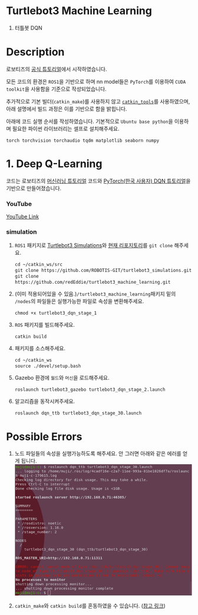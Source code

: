 # Turtlebot3 Machine Learning

1. 터틀봇 DQN


# Description

로보티즈의 [공식 튜토리얼](https://emanual.robotis.com/docs/en/platform/turtlebot3/machine_learning/#machine-learning)에서 시작하였습니다.

모든 코드의 환경은 `ROS1`을 기반으로 하며 nn model들은 `PyTorch`를 이용하여 `CUDA toolkit`을 사용함을 기준으로 작성되었습니다.

추가적으로 기본 빌더(`catkin_make`)를 사용하지 않고  [`catkin_tools`](https://catkin-tools.readthedocs.io/en/latest/verbs/catkin_build.html)를 사용하였으며, 아래 설명에서 빌드 과정은 이를 기반으로 함을 밝힙니다.

아래에 코드 실행 순서를 작성하였습니다. 기본적으로 `Ubuntu base python`을 이용하며 필요한 파이썬 라이브러리는 셀프로 설치해주세요.
   ```
   torch torchvision torchaudio tqdm matplotlib seaborn numpy 
   ```

# 1. Deep Q-Learning
코드는 로보티즈의 [머신러닝 튜토리얼](https://emanual.robotis.com/docs/en/platform/turtlebot3/machine_learning/#machine-learning) 코드와 [PyTorch(한국 사용자) DQN 튜토리얼](https://tutorials.pytorch.kr/intermediate/reinforcement_q_learning.html)을 기반으로 만들어졌습니다.


### YouTube

[YouTube Link](https://youtu.be/DUBrjx43RE8?si=EaVsYQ6waJKiJW0l)


### simulation

1. `ROS1` 패키지로 [Turtlebot3 Simulations](https://github.com/ROBOTIS-GIT/turtlebot3_simulations.git)와 [현재 리포지토리](https://github.com/redEddie/turtlebot3_machine_learning.git)를 `git clone` 해주세요.
   ```
   cd ~/catkin_ws/src
   git clone https://github.com/ROBOTIS-GIT/turtlebot3_simulations.git
   git clone https://github.com/redEddie/turtlebot3_machine_learning.git
   ```

1. (이미 적용되어있을 수 있음.)`/turtlebot3_machine_learning`패키지 밑의 `/nodes`의 파일들은 실행가능한 파일로 속성을 변환해주세요.

   ```
   chmod +x turtlebot3_dqn_stage_1
   ```

1. `ROS` 패키지를 빌드해주세요.

   ```
   catkin build
   ```

1. 패키지를 소스해주세요.

   ```
   cd ~/catkin_ws
   source ./devel/setup.bash
   ```

1. Gazebo 환경에 `월드`와 `머신`을 로드해주세요.

   ```
   roslaunch turtlebot3_gazebo turtlebot3_dqn_stage_2.launch
   ```

1. 알고리즘을 동작시켜주세요.
   ```
   roslaunch dqn_ttb turtlebot3_dqn_stage_30.launch
   ```




# Possible Errors

1. 노드 파일들의 속성을 실행가능하도록 해주세요. 안 그러면 아래와 같은 에러를 얻게 됩니다.
   ![Alt text](./asset/permissionissetoexecutable.png)

1. `catkin_make`와 `catkin build`를 혼동하였을 수 있습니다. ([참고 링크](https://catkin-tools.readthedocs.io/en/latest/migration.html))

